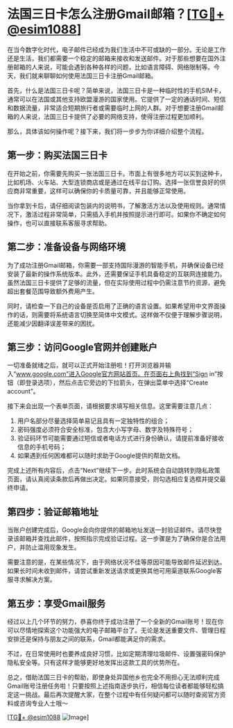 # 法国三日卡怎么注册Gmail邮箱？[[TG💪+ @esim1088](https://t.me/s/esim1088)]

在当今数字化时代，电子邮件已经成为我们生活中不可或缺的一部分。无论是工作还是生活，我们都需要一个稳定的邮箱来接收和发送邮件。对于那些想要在国外注册邮箱的人来说，可能会遇到各种各样的问题，比如语言障碍、网络限制等。今天，我们就来聊聊如何使用法国三日卡注册Gmail邮箱。

首先，什么是法国三日卡呢？简单来说，法国三日卡是一种临时性的手机SIM卡，通常可以在法国或其他支持欧盟漫游的国家使用。它提供了一定的通话时间、短信和数据流量，非常适合短期旅行者或需要临时上网的人群。对于想要注册Gmail邮箱的人来说，法国三日卡提供了必要的网络支持，使得注册过程更加顺利。

那么，具体该如何操作呢？接下来，我们将一步步为你详细介绍整个流程。

## 第一步：购买法国三日卡

在开始之前，你需要先购买一张法国三日卡。市面上有很多地方可以买到这种卡，比如机场、火车站、大型连锁商店或是通过在线平台订购。选择一张信誉良好的供应商非常重要，这样可以确保你的卡质量可靠，并且能够正常使用。

当你拿到卡后，请仔细阅读包装内的说明书，了解激活方法以及使用规则。通常情况下，激活过程非常简单，只需插入手机并按照提示进行即可。如果你不确定如何操作，也可以直接联系客服寻求帮助。

## 第二步：准备设备与网络环境

为了成功注册Gmail邮箱，你需要一部支持国际漫游的智能手机，并确保设备已经安装了最新的操作系统版本。此外，还需要保证手机具备稳定的互联网连接能力。虽然法国三日卡提供了足够的流量，但在实际使用过程中仍需注意节约资源，避免超出套餐范围导致额外费用产生。

同时，请检查一下自己的设备是否启用了正确的语言设置。如果希望用中文界面操作的话，则需要将系统语言切换至简体中文模式。这样做不仅便于理解步骤说明，还能减少因翻译误差带来的困扰。

## 第三步：访问Google官网并创建账户

一切准备就绪之后，就可以正式开始注册啦！打开浏览器并输入“www.google.com”进入Google官方网站首页。在页面右上角找到“Sign in”按钮（即登录选项），然后点击它旁边的下拉箭头，在弹出菜单中选择“Create account”。

接下来会出现一个表单页面，请根据要求填写相关信息。这里需要注意几点：
1. 用户名部分尽量选择简单易记且具有一定独特性的组合；
2. 密码强度必须符合安全标准，包含大小写字母、数字及特殊符号；
3. 验证码环节可能需要通过短信或者电话方式进行身份确认，请提前准备好接收信息的手机号码；
4. 如果遇到任何困难都可以随时求助于Google提供的帮助文档。

完成上述所有内容后，点击“Next”继续下一步。此时系统会自动跳转到隐私政策页面，请认真阅读条款后再做出决定。如果同意接受，则勾选相应复选框并提交最终申请。

## 第四步：验证邮箱地址

当账户创建完成后，Google会向你提供的邮箱地址发送一封验证邮件。请尽快登录该邮箱并查找此邮件，按照指示完成验证过程。这一步骤是为了确保你是合法用户，并防止滥用现象发生。

需要注意的是，在某些情况下，由于网络状况不佳等原因可能导致邮件延迟到达。如果长时间未收到邮件，请尝试重新发送请求或更换其他可用渠道联系Google客服寻求解决方案。

## 第五步：享受Gmail服务

经过以上几个环节的努力，恭喜你终于成功注册了一个全新的Gmail账号！现在你可以尽情地探索这个功能强大的电子邮箱平台了。无论是发送重要文件、管理日程安排还是保持与朋友之间的联系，Gmail都能满足你的需求。

不过，在日常使用时也要养成良好习惯，比如定期清理垃圾邮件、设置强密码保护隐私安全等。只有这样才能够更好地发挥出这款工具的优势所在。

总之，借助法国三日卡的帮助，即使身处异国他乡也完全不用担心无法顺利完成Gmail账号注册任务啦！只要按照上述指南逐步执行，相信每位读者都能够轻松搞定这一挑战。最后再次提醒大家，在整个过程中有任何疑问都可以随时查阅官方资料或咨询专业人士哦～

[[TG💪+ @esim1088](https://t.me/s/esim1088) ![Image](https://i.postimg.cc/4NQfJmqS/Snipaste-2025-05-13-00-14-12.png)]
